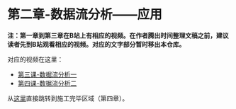 # 第二章-数据流分析——应用

**注：第一章到第三章在B站上有相应的视频。在作者腾出时间整理文稿之前，建议读者先到B站观看相应的视频。对应的文字部分暂时移出本仓库。**

对应的视频在这里：

* [第三课-数据流分析一](https://www.bilibili.com/video/BV1oE411K79d)
* [第四课-数据流分析二](https://www.bilibili.com/video/BV19741197zA)

从[这里](https://ranger-nju.gitbook.io/static-program-analysis-book/ch4)直接跳转到施工完毕区域（第四章）。

